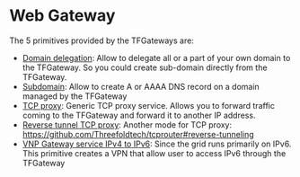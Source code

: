# Web Gateway

The 5 primitives provided by the TFGateways are:

- [Domain delegation](capacity_domain_delegation.md): Allow to delegate all or a part of your own domain to the TFGateway. So you could create sub-domain directly from the TFGateway.
- [Subdomain](capacity_subdomain.md): Allow to create A or AAAA DNS record on a domain managed by the TFGateway
- [TCP proxy](capacity_tcp_proxy.md): Generic TCP proxy service. Allows you to forward traffic coming to the TFGateway and forward it to another IP address.
- [Reverse tunnel TCP proxy](capacity_reverse_tcp_proxy.md): Another mode for TCP proxy: https://github.com/Threefoldtech/tcprouter#reverse-tunneling
- [VNP Gateway service IPv4 to IPv6](capacity_gw4to6.md): Since the grid runs primarily on IPv6. This primitive creates a VPN that allow user to access IPv6 through the TFGateway
